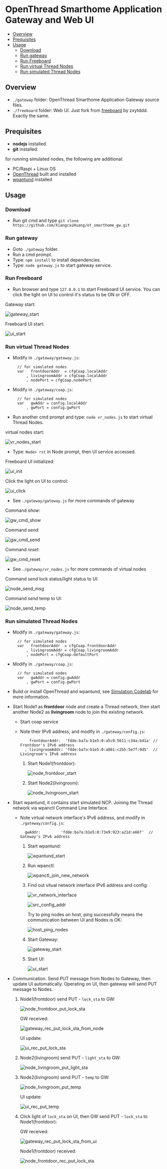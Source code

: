 # OpenThread Smarthome Application Gateway and Web UI

- [Overview](#overview)
- [Prequisites](#prequisites)
- [Usage](#usage)
  - [Download](#download)
  - [Run gateway](#run-gateway)
  - [Run Freeboard](#run-freeboard)
  - [Run virtual Thread Nodes](#run-virtual-thread-nodes)
  - [Run simulated Thread Nodes](#run-simulated-thread-nodes)

## Overview
- `./gateway` folder: OpenThread Smarthome Application Gateway source files.
- `./freeboard` folder: Web UI. Just fork from [freeboard][30] by zxytddd. Exactly the same.

## Prequisites
- **nodejs** installed.
- **git** installed.

for running simulated nodes, the following are additional:
- PC/Raspi + Linux OS
- [OpenThread][32] built and installed
- [wpantund][33] installed

## Usage
### Download

- Run git cmd and type `git clone https://github.com/XiangcaiHuang/ot_smarthome_gw.git`

### Run gateway

- Goto `./gateway` folder.
- Run a cmd prompt.
- Type: `npm install` to install dependencies.
- Type: `node gateway.js` to start gateway service.

### Run Freeboard

- Run browser and type `127.0.0.1` to start Freeboard UI service. You can click the light on UI to control it's status to be ON or OFF.

Gateway start:

![gateway_start][1]

Freeboard UI start:

![ui_start][2]

### Run virtual Thread Nodes

- Modify in `./gateway/gateway.js`:

		// for simulated nodes
		var   frontdoorAddr  = cfgCoap.localAddr
		    , livingroomAddr = cfgCoap.localAddr
		    , nodePort = cfgCoap.nodePort

- Modify in `./gateway/coap.js`:

		// for simulated nodes
		var   gwAddr = config.localAddr
		    , gwPort = config.gwPort

- Run another cmd prompt and type: `node vr_nodes.js` to start virtual Thread Nodes.

virtual nodes start:

![vr_nodes_start][3]

- Type: `Node> rst` in Node prompt, then UI service accessed.

Freeboard UI initialized:

![ui_init][4]

Click the light on UI to control:

![ui_click][7]

- See `./gateway/gateway.js` for more commands of gateway

Command *show*:

![gw_cmd_show][10]

Command *send*:

![gw_cmd_send][9]

Command *reset*:

![gw_cmd_reset][8]

- See `./gateway/vr_nodes.js` for more commands of virtual nodes

Command *send* lock status/light status to UI:

![node_send_msg][5]

Command *send* temp to UI:

![node_send_temp][6]

### Run simulated Thread Nodes

- Modify in `./gateway/gateway.js`:

		// for simulated nodes
		var   frontdoorAddr  = cfgCoap.frontdoorAddr
		    , livingroomAddr = cfgCoap.livingroomAddr
		    , nodePort = cfgCoap.defaultPort

- Modify in `./gateway/coap.js`:

		// for simulated nodes
		var   gwAddr = config.gwAddr
		    , gwPort = config.gwPort

- Build or install OpenThread and wpantund, see [Simulation Codelab][31] for more information.
- Start Node1 as **frontdoor** node and create a Thread network, then start another Node2 as **livingroom** node to join the existing network.
	- Start coap service
	- Note their IPv6 address, and modify in `./gateway/config.js`:

			  frontdoorAddr:  'fdde:ba7a:b1e5:0:a5c9:5611:c34a:b41a' // Frontdoor's IPv6 address
			, livingroomAddr: 'fdde:ba7a:b1e5:0:a861:c2b5:5e7f:9d5'  // Livingroom's IPv6 address

		1. Start Node1(frontdoor):
		
			![node_frontdoor_start][11]
		
		2. Start Node2(livingroom):
		
			![node_livingroom_start][12]

- Start wpantund, it contains start simulated NCP. Joining the Thread network via wpanctl Command Line Interface.
	- Note virtual network interface's IPv6 address, and modify in `./gateway/config.js`:

		  	gwAddr:         'fdde:ba7a:b1e5:0:73e9:923:a21d:e66f'  // Gateway's IPv6 address

		1. Start wpantund:
		
			![wpantund_start][15]
		
		2. Run wpanctl:
		
			![wpanctl_join_new_network][16]
		
		3. Find out vitual network interface IPv6 address and config:
		
			![vr_network_interface][18]
		
			![src_config_addr][17]
		
			Try to ping nodes on host, ping successfully means the communication between UI and Nodes is OK:
		
			![host_ping_nodes][19]
		
		4. Start Gateway:
		
			![gateway_start][13]
		
		5. Start UI:
		
			![ui_start][14]

- Communication. Send PUT message from Nodes to Gateway, then update UI automatically. Operating on UI, then gateway will send PUT message to Nodes.

	1. Node1(frontdoor) send PUT - `lock_sta` to GW:
	
		![node_frontdoor_put_lock_sta][20]
	
		GW received:
	
		![gateway_rec_put_lock_sta_from_node][23]
	
		UI update:
	
		![ui_rec_put_lock_sta][24]
	
	2. Node2(livingroom) send PUT - `light_sta` to GW:
	
		![node_livingroom_put_light_sta][21]
	
	3. Node2(livingroom) send PUT - `temp` to GW:
	
		![node_livingroom_put_temp][22]
	
		UI update:
	
		![ui_rec_put_temp][25]
	
	4. Click light of `lock_sta` on UI, then GW send PUT - `lock_sta` to Node1(frontdoor):
	
		GW received:
	
		![gateway_rec_put_lock_sta_from_ui][26]
	
		Node1(frontdoor) received:
	
		![node_frontdoor_rec_put_lock_sta][27]


[1]: ./img/virtual/gateway_start.png "gateway_start"
[2]: ./img/virtual/ui_start.png "ui_start"
[3]: ./img/virtual/vr_nodes_start.png "vr_nodes_start"
[4]: ./img/virtual/ui_init.png "ui_init"
[5]: ./img/virtual/node_send_msg.png "node_send_msg"
[6]: ./img/virtual/node_send_temp.png "node_send_temp"
[7]: ./img/virtual/ui_click.png "ui_click"
[8]: ./img/virtual/gw_cmd_reset.png "gw_cmd_reset"
[9]: ./img/virtual/gw_cmd_send.png "gw_cmd_send"
[10]: ./img/virtual/gw_cmd_show.png "gw_cmd_show"

[11]: ./img/simulation/node_frontdoor_start.png "node_frontdoor_start"
[12]: ./img/simulation/node_livingroom_start.png "node_livingroom_start"
[13]: ./img/simulation/gateway_start.png "gateway_start"
[14]: ./img/simulation/ui_start.png "ui_start"
[15]: ./img/simulation/wpantund_start.png "wpantund_start"
[16]: ./img/simulation/wpanctl_join_new_network.png "wpanctl_join_new_network"
[17]: ./img/simulation/src_config_addr.png "src_config_addr"
[18]: ./img/simulation/vr_network_interface.png "vr_network_interface"
[19]: ./img/simulation/host_ping_nodes.png "host_ping_nodes"
[20]: ./img/simulation/node_frontdoor_put_lock_sta.png "node_frontdoor_put_lock_sta"
[21]: ./img/simulation/node_livingroom_put_light_sta.png "node_livingroom_put_light_sta"
[22]: ./img/simulation/node_livingroom_put_temp.png "node_livingroom_put_temp"
[23]: ./img/simulation/gateway_rec_put_lock_sta_from_node.png "gateway_rec_put_lock_sta_from_node"
[24]: ./img/simulation/ui_rec_put_lock_sta.png "ui_rec_put_lock_sta"
[25]: ./img/simulation/ui_rec_put_temp.png "ui_rec_put_temp"
[26]: ./img/simulation/gateway_rec_put_lock_sta_from_ui.png "gateway_rec_put_lock_sta_from_ui"
[27]: ./img/simulation/node_frontdoor_rec_put_lock_sta.png "node_frontdoor_rec_put_lock_sta"

[30]: https://github.com/zxytddd/freeboard "freeboard"
[31]: https://codelabs.developers.google.com/codelabs/openthread-simulation/index.html#0 "Simulation Codelab"
[32]: https://github.com/openthread/openthread "OpenThread"
[33]: https://github.com/openthread/wpantund "wpantund"